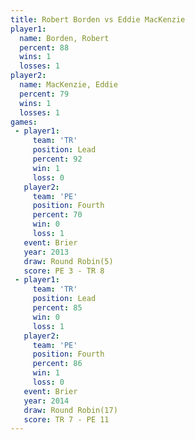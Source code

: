 ```yaml
---
title: Robert Borden vs Eddie MacKenzie
player1:                
  name: Borden, Robert  
  percent: 88           
  wins: 1               
  losses: 1             
player2:                
  name: MacKenzie, Eddie
  percent: 79           
  wins: 1               
  losses: 1             
games:
 - player1:        
     team: 'TR'    
     position: Lead
     percent: 92   
     win: 1        
     loss: 0       
   player2:          
     team: 'PE'      
     position: Fourth
     percent: 70     
     win: 0          
     loss: 1         
   event: Brier        
   year: 2013          
   draw: Round Robin(5)
   score: PE 3 - TR 8  
 - player1:        
     team: 'TR'    
     position: Lead
     percent: 85   
     win: 0        
     loss: 1       
   player2:          
     team: 'PE'      
     position: Fourth
     percent: 86     
     win: 1          
     loss: 0         
   event: Brier         
   year: 2014           
   draw: Round Robin(17)
   score: TR 7 - PE 11  
---
```

